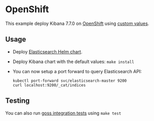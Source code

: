 # OpenShift

This example deploy Kibana 7.7.0 on [OpenShift][] using [custom values][].

## Usage

* Deploy [Elasticsearch Helm chart][].

* Deploy Kibana chart with the default values: `make install`

* You can now setup a port forward to query Elasticsearch API:

  ```
  kubectl port-forward svc/elasticsearch-master 9200
  curl localhost:9200/_cat/indices
  ```

## Testing

You can also run [goss integration tests][] using `make test`


[custom values]: https://github.com/elastic/helm-charts/tree/7.7/elasticsearch/examples/openshift/values.yaml
[elasticsearch helm chart]: https://github.com/elastic/helm-charts/tree/7.7/elasticsearch/examples/openshift/
[goss integration tests]: https://github.com/elastic/helm-charts/tree/7.7/elasticsearch/examples/openshift/test/goss.yaml
[openshift]: https://www.openshift.com/
